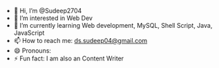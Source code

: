 - 👋 Hi, I’m @Sudeep2704
- 👀 I’m interested in Web Dev
- 🌱 I’m currently learning Web development, MySQL, Shell Script, Java, JavaScript
- 📫 How to reach me: ds.sudeep04@gmail.com
- 😄 Pronouns:
- ⚡ Fun fact: I am also an Content Writer

<!---
Sudeep2704/Sudeep2704 is a ✨ special ✨ repository because its `README.md` (this file) appears on your GitHub profile.
You can click the Preview link to take a look at your changes.
--->
